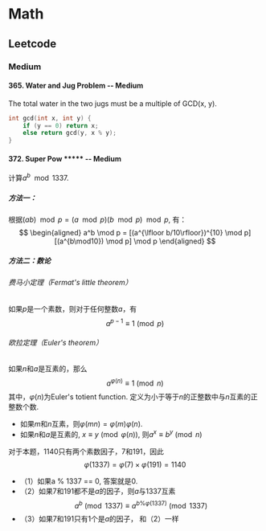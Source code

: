 # Math

## Leetcode 

### Medium

#### 365. Water and Jug Problem -- Medium

The total water in the two jugs must be a multiple of GCD(x, y).

```C++
int gcd(int x, int y) {
    if (y == 0) return x;
   	else return gcd(y, x % y); 
}
```

#### 372. Super Pow ***** -- Medium
计算$a^b \mod 1337$.

##### 方法一：
根据$(ab)\mod p = (a \mod p)(b \mod p) \mod p$, 有：
$$
\begin{aligned}
a^b \mod p = [(a^{\lfloor b/10\rfloor})^{10} \mod p] [(a^{b\mod10}) \mod p] \mod p
\end{aligned}
$$

##### 方法二：数论
###### 费马小定理（Fermat's little theorem）
如果$p$是一个素数，则对于任何整数$a$，有
$$
a^{p-1} \equiv 1 \pmod p
$$
###### 欧拉定理（Euler's theorem）
如果$n$和$a$是互素的，那么
$$
a^{\varphi(n)} \equiv 1 \pmod n
$$
其中，$\varphi(n)$为Euler's totient function. 定义为小于等于$n$的正整数中与$n$互素的正整数个数.

* 如果$m$和$n$互素，则$\varphi(mn)=\varphi(m)\varphi(n)$.
* 如果$n$和$a$是互素的, $x\equiv y\pmod {\varphi(n)}$, 则$a^x\equiv b^y \pmod n$

对于本题，1140只有两个素数因子，7和191，因此
$$
\varphi(1337) = \varphi(7) \times \varphi(191) = 1140
$$

* （1）如果a % 1337 == 0, 答案就是0.
* （2）如果7和191都不是$a$的因子，则$a$与1337互素
$$
a^b\pmod {1337} \equiv a^{b {\%} {\varphi(1337)}} \pmod {1337}
$$
* （3）如果7和191只有1个是$a$的因子， 和（2）一样